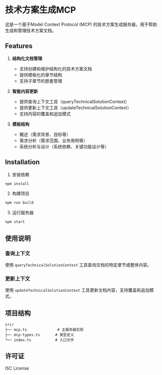 # 技术方案生成MCP

这是一个基于Model Context Protocol (MCP) 的技术方案生成服务器，用于帮助生成和管理技术方案文档。

## Features

1. **结构化文档管理**
   - 支持创建和维护结构化的技术方案文档
   - 提供模板化的章节结构
   - 支持子章节的嵌套管理

2. **智能内容更新**
   - 提供查询上下文工具（queryTechnicalSolutionContext）
   - 提供更新上下文工具（updateTechnicalSolutionContext）
   - 支持内容的覆盖和追加模式

3. **模板结构**
   - 概述（需求背景、目标等）
   - 需求分析（需求范围、业务用例等）
   - 系统分析与设计（系统依赖、关键功能设计等）

## Installation 

1. 安装依赖
```bash
npm install
```

2. 构建项目
```bash
npm run build
```

3. 运行服务器
```bash
npm start
```

## 使用说明

### 查询上下文
使用 `queryTechnicalSolutionContext` 工具查询文档的特定章节或整体内容。

### 更新上下文
使用 `updateTechnicalSolutionContext` 工具更新文档内容，支持覆盖和追加模式。

## 项目结构

```
src/
├── mcp.ts              # 主服务器实现
├── mcp-types.ts       # 类型定义
└── index.ts           # 入口文件
```

## 许可证

ISC License

